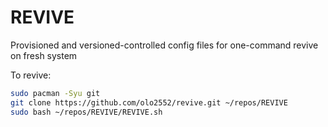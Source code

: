 # REVIVE
Provisioned and versioned-controlled config files for one-command revive on fresh system

To revive:
```bash
sudo pacman -Syu git
git clone https://github.com/olo2552/revive.git ~/repos/REVIVE
sudo bash ~/repos/REVIVE/REVIVE.sh
```
